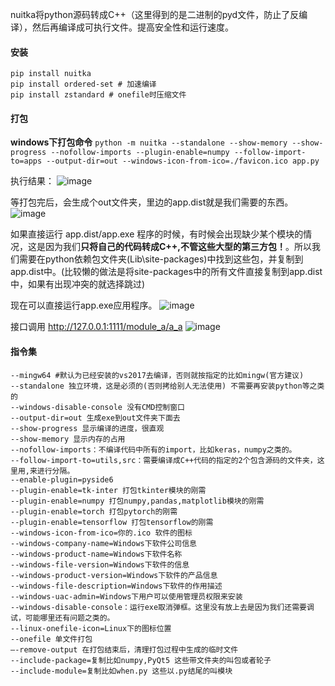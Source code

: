 nuitka将python源码转成C++（这里得到的是二进制的pyd文件，防止了反编译），然后再编译成可执行文件。提高安全性和运行速度。

#### 安装
```
pip install nuitka
pip install ordered-set # 加速编译
pip install zstandard # onefile时压缩文件
```

#### 打包

**windows下打包命令**
`python -m nuitka --standalone --show-memory --show-progress --nofollow-imports --plugin-enable=numpy --follow-import-to=apps --output-dir=out --windows-icon-from-ico=./favicon.ico app.py
`

执行结果：
![image](https://img2023.cnblogs.com/blog/1224392/202304/1224392-20230426190235048-2111041658.png)

等打包完后，会生成个out文件夹，里边的app.dist就是我们需要的东西。
![image](https://img2023.cnblogs.com/blog/1224392/202304/1224392-20230426191218687-586829539.png)


如果直接运行 app.dist/app.exe 程序的时候，有时候会出现缺少某个模块的情况，这是因为我们**只将自己的代码转成C++,不管这些大型的第三方包！**。所以我们需要在python依赖包文件夹(Lib\site-packages)中找到这些包，并复制到app.dist中。(比较懒的做法是将site-packages中的所有文件直接复制到app.dist中，如果有出现冲突的就选择跳过)

现在可以直接运行app.exe应用程序。
![image](https://img2023.cnblogs.com/blog/1224392/202304/1224392-20230426191514315-884376577.png)

接口调用
http://127.0.0.1:1111/module_a/a_a
![image](https://img2023.cnblogs.com/blog/1224392/202304/1224392-20230426191545538-1211473702.png)





#### 指令集
```
--mingw64 #默认为已经安装的vs2017去编译，否则就按指定的比如mingw(官方建议)
--standalone 独立环境，这是必须的(否则拷给别人无法使用) 不需要再安装python等之类的
--windows-disable-console 没有CMD控制窗口
--output-dir=out 生成exe到out文件夹下面去
--show-progress 显示编译的进度，很直观
--show-memory 显示内存的占用
--nofollow-imports：不编译代码中所有的import，比如keras，numpy之类的。
--follow-import-to=utils,src：需要编译成C++代码的指定的2个包含源码的文件夹，这里用,来进行分隔。
--enable-plugin=pyside6
--plugin-enable=tk-inter 打包tkinter模块的刚需
--plugin-enable=numpy 打包numpy,pandas,matplotlib模块的刚需
--plugin-enable=torch 打包pytorch的刚需
--plugin-enable=tensorflow 打包tensorflow的刚需
--windows-icon-from-ico=你的.ico 软件的图标
--windows-company-name=Windows下软件公司信息
--windows-product-name=Windows下软件名称
--windows-file-version=Windows下软件的信息
--windows-product-version=Windows下软件的产品信息
--windows-file-description=Windows下软件的作用描述
--windows-uac-admin=Windows下用户可以使用管理员权限来安装
--windows-disable-console：运行exe取消弹框。这里没有放上去是因为我们还需要调试，可能哪里还有问题之类的。
--linux-onefile-icon=Linux下的图标位置
--onefile 单文件打包
–-remove-output 在打包结束后，清理打包过程中生成的临时文件
--include-package=复制比如numpy,PyQt5 这些带文件夹的叫包或者轮子
--include-module=复制比如when.py 这些以.py结尾的叫模块
```
